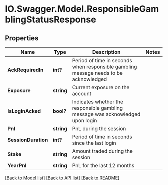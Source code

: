 # IO.Swagger.Model.ResponsibleGamblingStatusResponse
## Properties

Name | Type | Description | Notes
------------ | ------------- | ------------- | -------------
**AckRequiredIn** | **int?** | Period of time in seconds when responsible gambling message needs to be acknowledged | 
**Exposure** | **string** | Current exposure on the account | 
**IsLoginAcked** | **bool?** | Indicates whether the responsible gambling message was acknowledged upon login | 
**Pnl** | **string** | PnL during the session | 
**SessionDuration** | **int?** | Period of time in seconds since the last login | 
**Stake** | **string** | Amount traded during the session | 
**YearPnl** | **string** | PnL for the last 12 months | 

[[Back to Model list]](../README.md#documentation-for-models) [[Back to API list]](../README.md#documentation-for-api-endpoints) [[Back to README]](../README.md)


